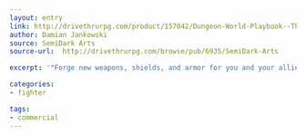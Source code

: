 ```yaml
---
layout: entry
link: http://drivethrurpg.com/product/157042/Dungeon-World-Playbook--The-Master-Blacksmith-Warrior---Fighter-Trope
author: Damian Jankowski
source: SemiDark Arts
source-url:  http://drivethrurpg.com/browse/pub/6935/SemiDark-Arts

excerpt: '"Forge new weapons, shields, and armor for you and your allies with modification that bolster your abilities to rule the battlefield."'

categories:
- fighter

tags:
- commercial
---
```

